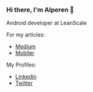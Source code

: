 ### Hi there, I'm Alperen 👋

Android developer at LeanScale

For my articles:

- [Medium](https://devcalprn.medium.com/)
- [Mobiler](https://www.mobiler.dev/profile/devcalprn/blog-posts)

My Profiles:

- [Linkedin](https://www.linkedin.com/in/cevlikalprn/) <br>
- [Twitter](https://twitter.com/cevlikalprn)


